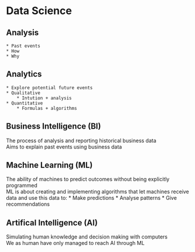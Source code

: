 # Data Science

## Analysis
    * Past events
    * How
    * Why

## Analytics
    * Explore potential future events
    * Qualitative
        * Intution + analysis
    * Quantitative
        * Formulas + algorithms

## Business Intelligence (BI)
The process of analysis and reporting historical business data  
Aims to explain past events using business data

## Machine Learning (ML)
The ability of machines to predict outcomes without being explicitly programmed  
ML is about creating and implementing algorithms that let machines receive data and use this data to:
    * Make predictions
    * Analyse patterns
    * Give recommendations

## Artifical Intelligence (AI)
Simulating human knowledge and decision making with computers  
We as human have only managed to reach AI through ML

